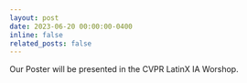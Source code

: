 ```yaml
---
layout: post
date: 2023-06-20 00:00:00-0400
inline: false
related_posts: false
---
```


Our Poster will be presented in the CVPR LatinX  IA  Worshop.    
